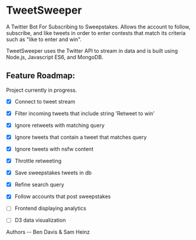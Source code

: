 # TweetSweeper

A Twitter Bot For Subscribing to Sweepstakes. Allows the account to follow, subscribe, and like tweets in order to enter contests that match its criteria such as "like to enter and win".

TweetSweeper uses the Twitter API to stream in data and is built using Node.js, Javascript ES6, and MongoDB.

## Feature Roadmap:

Project currently in progress.

- [x] Connect to tweet stream
- [x] Filter incoming tweets that include string 'Retweet to win'
- [x] Ignore retweets with matching query
- [x] Ignore tweets that contain a tweet that matches query
- [x] Ignore tweets with nsfw content
- [x] Throttle retweeting
- [x] Save sweepstakes tweets in db
- [x] Refine search query
- [x] Follow accounts that post sweepstakes
- [ ] Frontend displaying analytics
- [ ] D3 data visualization


Authors -- Ben Davis & Sam Heinz
